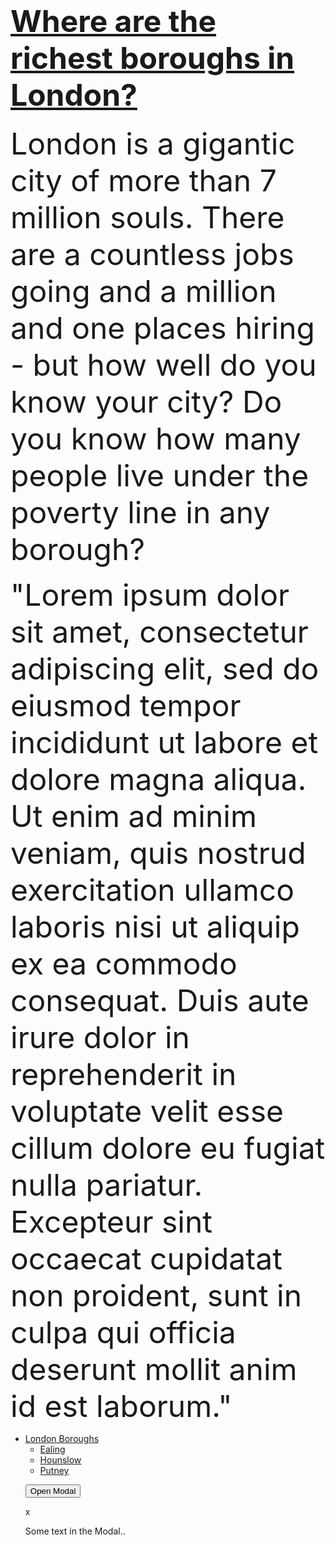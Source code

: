 

<!-- Latest compiled and minified CSS -->
<link rel="stylesheet" href="https://maxcdn.bootstrapcdn.com/bootstrap/3.3.7/css/bootstrap.min.css" integrity="sha384-BVYiiSIFeK1dGmJRAkycuHAHRg32OmUcww7on3RYdg4Va+PmSTsz/K68vbdEjh4u" crossorigin="anonymous">
		<link rel="stylesheet" type="text/css" href="style.css">
		<script src="d3.js" charset="utf-8"></script>
		<link rel="java' type="text/js" href="script.js">
		<script src="bootstrap-wysiwyg.js"></script>
		
		
</script>
      <div class="jumbotron">
        <b></b><h1><font size="90"><u>Where are the richest boroughs in London?</u></font></h1></b>
        <p class="lead">
			<font size="20"> London is a gigantic city of more than 7 million souls. There are a countless jobs going and a million and one places hiring - but how well do you know your city? Do you know how many people live under the poverty line in any borough?<p></p> 
"Lorem ipsum dolor sit amet, consectetur adipiscing elit, sed do eiusmod tempor incididunt ut labore et dolore magna aliqua. Ut enim ad minim veniam, quis nostrud exercitation ullamco laboris nisi ut aliquip ex ea commodo consequat. Duis aute irure dolor in reprehenderit in voluptate velit esse cillum dolore eu fugiat nulla pariatur. Excepteur sint occaecat cupidatat non proident, sunt in culpa qui officia deserunt mollit anim id est laborum."
 </font></p>
 </div>
<ul id='menu'>
   <li><a href='#'>London Boroughs</a>
     <ul>
         <li><a href='#'>Ealing</a></li>
         <li><a href='#'>Hounslow</a></li>
         <li><a href='#'>Putney</a></li>
     </ul>
   </li>
   
<!-- Trigger/Open The Modal -->
<button id="myBtn">Open Modal</button>

<!-- The Modal -->
<div id="myModal" class="modal">

  <!-- Modal content -->
  <div class="modal-content">
    <span class="close">x</span>
    <p>Some text in the Modal..</p>
  </div>

</div>
   
		
